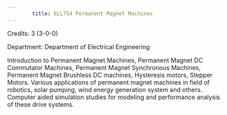 ```yaml
---
        title: ELL754 Permanent Magnet Machines
---
```

Credits: 3 (3-0-0)

Department: Department of Electrical Engineering

Introduction to Permanent Magnet Machines, Permanent Magnet DC Commutator Machines, Permanent Magnet Synchronous Machines, Permanent Magnet Brushless DC machines, Hysteresis motors, Stepper Motors. Various applications of permanent magnet machines in field of robotics, solar pumping, wind energy generation system and others. Computer aided simulation studies for modeling and performance analysis of these drive systems.